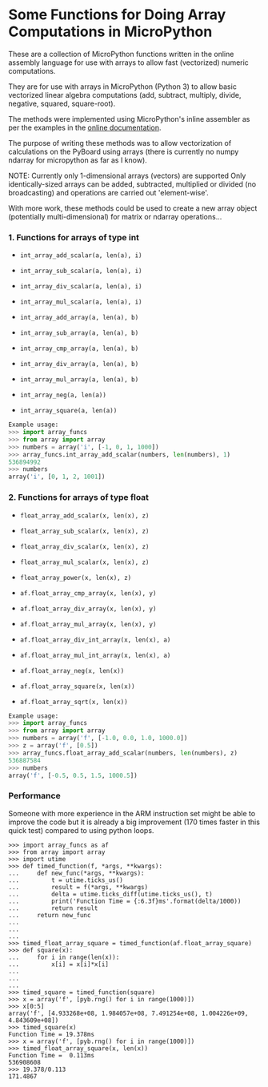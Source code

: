 # Some Functions for Doing Array Computations in MicroPython

These are a collection of MicroPython functions written in the 
online assembly language for use with arrays to allow fast 
(vectorized) numeric computations.

They are for use with arrays in MicroPython (Python 3)
to allow basic vectorized linear algebra computations (add, 
subtract, multiply, divide, negative, squared, square-root).

The methods were implemented using MicroPython's inline
assembler as per the examples in the [online documentation](https://docs.micropython.org/en/latest/pyboard/reference/asm_thumb2_hints_tips.html).

The purpose of writing these methods was to allow vectorization 
of calculations on the PyBoard using arrays (there is currently
no numpy ndarray for micropython as far as I know). 

NOTE: Currently only 1-dimensional arrays (vectors) are supported
Only identically-sized arrays can be added, subtracted, multiplied 
or divided (no broadcasting) and operations are carried out 
'element-wise'.

With more work, these methods could be used to create a new 
array object (potentially multi-dimensional) for matrix or ndarray 
operations...

### 1. Functions for arrays of type int

- `int_array_add_scalar(a, len(a), i)`
- `int_array_sub_scalar(a, len(a), i)`
- `int_array_div_scalar(a, len(a), i)`
- `int_array_mul_scalar(a, len(a), i)`

- `int_array_add_array(a, len(a), b)`
- `int_array_sub_array(a, len(a), b)`
- `int_array_cmp_array(a, len(a), b)`
- `int_array_div_array(a, len(a), b)`
- `int_array_mul_array(a, len(a), b)`

- `int_array_neg(a, len(a))`
- `int_array_square(a, len(a))`

``` Python
Example usage:
>>> import array_funcs
>>> from array import array
>>> numbers = array('i', [-1, 0, 1, 1000])
>>> array_funcs.int_array_add_scalar(numbers, len(numbers), 1)
536894992
>>> numbers
array('i', [0, 1, 2, 1001])
```

### 2. Functions for arrays of type float

- `float_array_add_scalar(x, len(x), z)`
- `float_array_sub_scalar(x, len(x), z)`
- `float_array_div_scalar(x, len(x), z)`
- `float_array_mul_scalar(x, len(x), z)`
- `float_array_power(x, len(x), z)`

- `af.float_array_cmp_array(x, len(x), y)`
- `af.float_array_div_array(x, len(x), y)`
- `af.float_array_mul_array(x, len(x), y)`

- `af.float_array_div_int_array(x, len(x), a)`
- `af.float_array_mul_int_array(x, len(x), a)`

- `af.float_array_neg(x, len(x))`
- `af.float_array_square(x, len(x))`
- `af.float_array_sqrt(x, len(x))`

``` Python
Example usage:
>>> import array_funcs
>>> from array import array
>>> numbers = array('f', [-1.0, 0.0, 1.0, 1000.0])
>>> z = array('f', [0.5])
>>> array_funcs.float_array_add_scalar(numbers, len(numbers), z)
536887584
>>> numbers
array('f', [-0.5, 0.5, 1.5, 1000.5])
```

### Performance

Someone with more experience in the ARM instruction set might be able 
to improve the code but it is already a big improvement (170 
times faster in this quick test) compared to using python loops.

```
>>> import array_funcs as af
>>> from array import array
>>> import utime
>>> def timed_function(f, *args, **kwargs):
...     def new_func(*args, **kwargs):
...         t = utime.ticks_us()
...         result = f(*args, **kwargs)
...         delta = utime.ticks_diff(utime.ticks_us(), t)
...         print('Function Time = {:6.3f}ms'.format(delta/1000))
...         return result
...     return new_func
...
...
...
>>> timed_float_array_square = timed_function(af.float_array_square)
>>> def square(x):
...     for i in range(len(x)):
...         x[i] = x[i]*x[i]
...
...
...
>>> timed_square = timed_function(square)
>>> x = array('f', [pyb.rng() for i in range(1000)])
>>> x[0:5]
array('f', [4.933268e+08, 1.984057e+08, 7.491254e+08, 1.004226e+09, 4.843609e+08])
>>> timed_square(x)
Function Time = 19.378ms
>>> x = array('f', [pyb.rng() for i in range(1000)])
>>> timed_float_array_square(x, len(x))
Function Time =  0.113ms
536908608
>>> 19.378/0.113
171.4867
```
